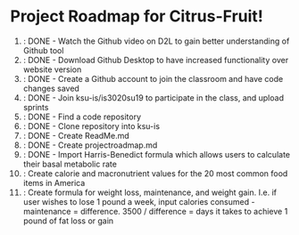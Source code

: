 # Project Roadmap for Citrus-Fruit!
1. : DONE - Watch the Github video on D2L to gain better understanding of Github tool
2. : DONE - Download Github Desktop to have increased functionality over website version 
3. : DONE - Create a Github account to join the classroom and have code changes saved 
4. : DONE - Join ksu-is/is3020su19 to participate in the class, and upload sprints
5. : DONE - Find a code repository 
6. : DONE - Clone repository into ksu-is 
7. : DONE - Create ReadMe.md
8. : DONE - Create projectroadmap.md 
9. : DONE - Import Harris-Benedict formula which allows users to calculate their basal metabolic rate
10. : Create calorie and macronutrient values for the 20 most common food items in America
11. : Create formula for weight loss, maintenance, and weight gain. I.e. if user wishes to lose 1 pound a week, input calories consumed - maintenance = difference. 3500 / difference = days it takes to achieve 1 pound of fat loss or gain
